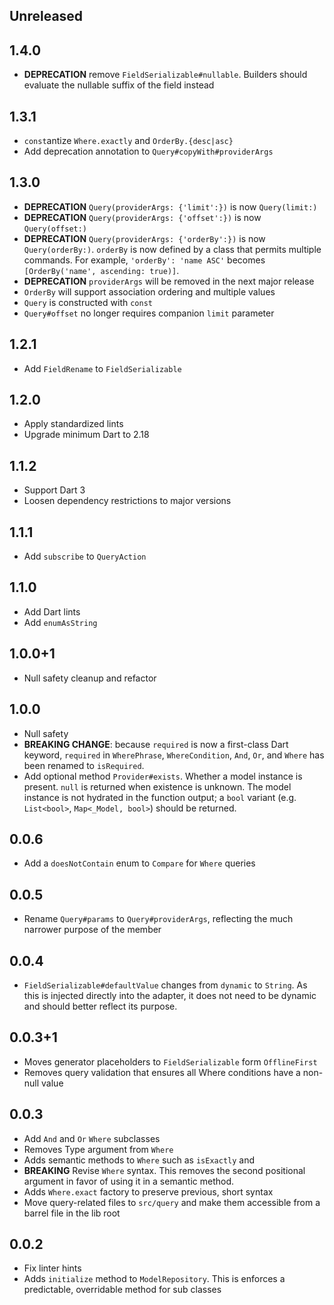 ## Unreleased

## 1.4.0

- **DEPRECATION** remove `FieldSerializable#nullable`. Builders should evaluate the nullable suffix of the field instead

## 1.3.1

- `const`antize `Where.exactly` and `OrderBy.{desc|asc}`
- Add deprecation annotation to `Query#copyWith#providerArgs`

## 1.3.0

- **DEPRECATION** `Query(providerArgs: {'limit':})` is now `Query(limit:)`
- **DEPRECATION** `Query(providerArgs: {'offset':})` is now `Query(offset:)`
- **DEPRECATION** `Query(providerArgs: {'orderBy':})` is now `Query(orderBy:)`. `orderBy` is now defined by a class that permits multiple commands. For example, `'orderBy': 'name ASC'` becomes `[OrderBy('name', ascending: true)]`.
- **DEPRECATION** `providerArgs` will be removed in the next major release
- `OrderBy` will support association ordering and multiple values
- `Query` is constructed with `const`
- `Query#offset` no longer requires companion `limit` parameter

## 1.2.1

- Add `FieldRename` to `FieldSerializable`

## 1.2.0

- Apply standardized lints
- Upgrade minimum Dart to 2.18

## 1.1.2

- Support Dart 3
- Loosen dependency restrictions to major versions

## 1.1.1

- Add `subscribe` to `QueryAction`

## 1.1.0

- Add Dart lints
- Add `enumAsString`

## 1.0.0+1

- Null safety cleanup and refactor

## 1.0.0

- Null safety
- **BREAKING CHANGE**: because `required` is now a first-class Dart keyword, `required` in `WherePhrase`, `WhereCondition`, `And`, `Or`, and `Where` has been renamed to `isRequired`.
- Add optional method `Provider#exists`. Whether a model instance is present. `null` is returned when existence is unknown. The model instance is not hydrated in the function output; a `bool` variant (e.g. `List<bool>`, `Map<_Model, bool>`) should be returned.

## 0.0.6

- Add a `doesNotContain` enum to `Compare` for `Where` queries

## 0.0.5

- Rename `Query#params` to `Query#providerArgs`, reflecting the much narrower purpose of the member

## 0.0.4

- `FieldSerializable#defaultValue` changes from `dynamic` to `String`. As this is injected directly into the adapter, it does not need to be dynamic and should better reflect its purpose.

## 0.0.3+1

- Moves generator placeholders to `FieldSerializable` form `OfflineFirst`
- Removes query validation that ensures all Where conditions have a non-null value

## 0.0.3

- Add `And` and `Or` `Where` subclasses
- Removes Type argument from `Where`
- Adds semantic methods to `Where` such as `isExactly` and
- **BREAKING** Revise `Where` syntax. This removes the second positional argument in favor of using it in a semantic method.
- Adds `Where.exact` factory to preserve previous, short syntax
- Move query-related files to `src/query` and make them accessible from a barrel file in the lib root

## 0.0.2

- Fix linter hints
- Adds `initialize` method to `ModelRepository`. This is enforces a predictable, overridable method for sub classes
